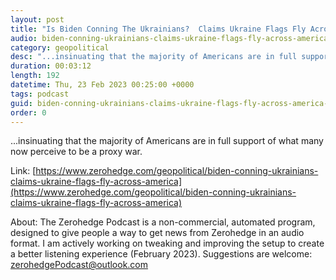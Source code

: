 ```yaml
---
layout: post
title: "Is Biden Conning The Ukrainians?  Claims Ukraine Flags Fly Across America"
audio: biden-conning-ukrainians-claims-ukraine-flags-fly-across-america-0
category: geopolitical
desc: "...insinuating that the majority of Americans are in full support of what many now perceive to be a proxy war. "
duration: 00:03:12
length: 192
datetime: Thu, 23 Feb 2023 00:25:00 +0000
tags: podcast
guid: biden-conning-ukrainians-claims-ukraine-flags-fly-across-america-0
order: 0
---
```

...insinuating that the majority of Americans are in full support of what many now perceive to be a proxy war. 

Link: [https://www.zerohedge.com/geopolitical/biden-conning-ukrainians-claims-ukraine-flags-fly-across-america](https://www.zerohedge.com/geopolitical/biden-conning-ukrainians-claims-ukraine-flags-fly-across-america)

About: The Zerohedge Podcast is a non-commercial, automated program, designed to give people a way to get news from Zerohedge in an audio format.  I am actively working on tweaking and improving the setup to create a better listening experience (February 2023).  Suggestions are welcome: [zerohedgePodcast@outlook.com](mailto:zerohedgePodcast@outlook.com)